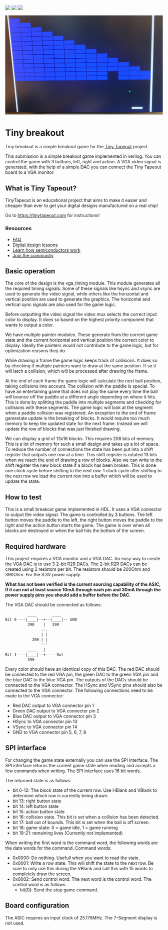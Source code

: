 ![](../../workflows/gds/badge.svg) ![](../../workflows/docs/badge.svg) ![](../../workflows/wokwi_test/badge.svg)

![screenshot](images/screenshot.jpg)

# Tiny breakout 
Tiny breakout is a simple breakout game for the [Tiny Tapeout](https://tinytapeout.com) project. 

This submission is a simple breakout game implemented in verilog. You can control the game with 3 buttons, left, right and action.
A VGA video signal is generated, with the help of a simple DAC you can connect the Tiny Tapeout board to a VGA monitor.

## What is Tiny Tapeout?

TinyTapeout is an educational project that aims to make it easier and cheaper than ever to get your digital designs manufactured on a real chip!

Go to https://tinytapeout.com for instructions!

### Resources

- [FAQ](https://tinytapeout.com/faq/)
- [Digital design lessons](https://tinytapeout.com/digital_design/)
- [Learn how semiconductors work](https://tinytapeout.com/siliwiz/)
- [Join the community](https://discord.gg/rPK2nSjxy8)

## Basic operation
The core of the design is the vga_timing module. This module generates all the required timing signals. Some of these signals like hsync and vsync
are used to generate the video signal, while others like the horizontal and vertical position are used to generate the graphics. The horizontal and
vertical sync signals are also used for the game logic.

Before outputting the video signal the video mux selects the correct input color to display. It does so based on the highest priority component that 
wants to output a color.

We have multiple painter modules. These generate from the current game state and the current horizontal and vertical position the correct color to 
display. Ideally the painters would not contribute to the game logic, but for optimization reasons they do. 

While drawing a frame the game logic keeps track of collisions. It does so by checking if multiple painters want to draw at the same position. If so
it will latch a collision, which will be processed after drawing the frame.

At the end of each frame the game logic will calculate the next ball position, taking collisions into account. The collision with the paddle is special.
To have an entertaining game that does not play the same every time the ball will bounce off the paddle at a different angle depending on where it hits. 
This is done by splitting the paddle into multiple segments and checking for collisions with these segments. The game logic will look at the segment 
when a paddle collision was registered. An exception to the end of frame gamestate update is the breaking of blocks. It would require too much memory to
keep the updated state for the next frame. Instead we will update the row of blocks that was just finished drawing.

We can display a grid of 13x16 blocks. This requires 208 bits of memory. This is a lot of memory for such a small design and takes up a lot of space. 
To reduce the number of connections the state has been put into a shift register that outputs one row at a time. This shift register is rotated 13 bits 
when we reach the end of drawing a row of blocks. Also we can write to the shift register the new block state if a block has been broken. This is done 
one clock cycle before shifting to the next row. 1 clock cycle after shifting to the next row we load the current row into a buffer which will be used
to update the state.

## How to test
This is a small breakout game implemented in HDL. It uses a VGA connector to output the video signal. 
The game is controlled by 3 buttons. 
The left button moves the paddle to the left, the right button moves the paddle to the right and the action button starts the game. 
The game is over when all blocks are destroyed or when the ball hits the bottom of the screen.

## Required hardware
This project requires a VGA monitor and a VGA DAC. An easy way to create the VGA DAC is to use 3 2-bit R2R DACs.
The 2-bit R2R DACs can be created using 2 resistors per bit. The resistors should be 200Ohm and 390Ohm. For the 3.3V power supply.

**What has not been verified is the current sourcing capability of the ASIC, If it can not at least source 10mA through each pin and
30mA through the power supply pins you should add a buffer before the DAC.**

The VGA DAC should be connected as follows:
```
          ____       ____
Bit 0 ---|____|--+--|____|-- GND
          390    |   390
                .-.
                | |
            200 | |
                '-'
          ____   |  
Bit 1 ---|____|--+---- Out
          390
```

Every color should have an identical copy of this DAC. The red DAC should be connected to the red VGA pin, 
the green DAC to the green VGA pin and the blue DAC to the blue VGA pin. The outputs of the DACs should be connected to the VGA 
connector. The HSync and VSync pins should also be connected to the VGA connector. 
The following connections need to be made to the VGA connector:
- Red DAC output to VGA connector pin 1 
- Green DAC output to VGA connector pin 2
- Blue DAC output to VGA connector pin 3
- HSync to VGA connector pin 13
- VSync to VGA connector pin 14
- GND to VGA connector pin 5, 6, 7, 8

## SPI interface
For changing the game state externally you can use the SPI interface. 
The SPI interface returns the current game state when reading and accepts a few commands when writing.
The SPI interface uses 16 bit words.

The returned state is as follows:
- bit 0-12: The block state of the current row. Use HBlank and VBlank to determine which row is currently being drawn.
- bit 13: right button state
- bit 14: left button state
- bit 15: action button state
- bit 16: collision state. This bit is set when a collision has been detected.
- bit 17: ball out of bounds. This bit is set when the ball is off screen.
- bit 18: game state: 0 = game idle, 1 = game running
- bit 19-21: remaining lives (Currently not implemented)

When writing the first word is the command word, the following words are the data words for the command.
Command words:
- 0x0000: Do nothing. Usefull when you want to read the state.
- 0x0001: Write a row state. This will shift the state to the next row. Be sure to only use this during the VBlank and call 
            this with 15 words to completely draw the screen.
- 0x0002: Send control word. The next word is the control word. The control word is as follows:
    - bit[0]: Send the stop game command.

## Board configuration
The ASIC requires an input clock of 25.175MHz. The 7-Segment display is not used.


